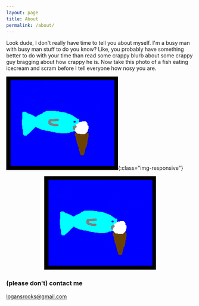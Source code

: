 ```yaml
---
layout: page
title: About
permalink: /about/
---
```


Look dude, I don't really have time to tell you about myself. I'm a busy man with busy man stuff to do you know? Like, you probably have something better to do with your time than read some crappy blurb about some crappy guy bragging about how crappy he is. Now take this photo of a fish eating icecream and scram before I tell everyone how nosy you are.

![icecream-fish](/images/fish/icecream-fish.png){:class="img-responsive"}

<div style="text-align:center"><img src ="/images/fish/icecream-fish.png" /></div>

### (please don't) contact me

[logansrooks@gmail.com](mailto:logansrooks@gmail.com)
